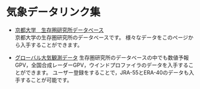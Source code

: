 # 気象データリンク集
- [京都大学　生存圏研究所データベース](http://database.rish.kyoto-u.ac.jp/)  
京都大学の生存圏研究所のデータベースです。
様々なデータをこのページから入手することができます。

- [グローバル大気観測データ](http://database.rish.kyoto-u.ac.jp/arch/glob-atmos/)
生存圏研究所のデータベースの中でも数値予報GPV，全国合成レーダーGPV，ウインドプロファイラのデータを入手することができます。
ユーザー登録をすることで，JRA-55とERA-40のデータも入手することが可能です。
<!--stackedit_data:
eyJoaXN0b3J5IjpbLTE1NDAyNDAwMjUsLTgyMzU3NDg3MywtMT
EwMzk0NjY4OV19
-->